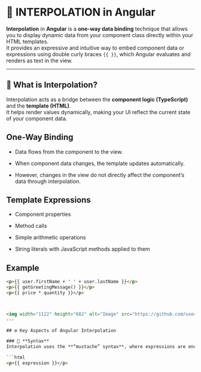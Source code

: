 # 🌟 INTERPOLATION in Angular

**Interpolation** in **Angular** is a **one-way data binding** technique that allows you to display dynamic data from your component class directly within your HTML templates.  
It provides an expressive and intuitive way to embed component data or expressions using double curly braces `{{ }}`, which Angular evaluates and renders as text in the view.

---

## 🧩 What is Interpolation?

Interpolation acts as a bridge between the **component logic (TypeScript)** and the **template (HTML)**.  
It helps render values dynamically, making your UI reflect the current state of your component data.

**One-Way Binding**
- 

- Data flows from the component to the view.

- When component data changes, the template updates automatically.

- However, changes in the view do not directly affect the component’s data through interpolation.

**Template Expressions**
- 
- Component properties

- Method calls

- Simple arithmetic operations

- String literals with JavaScript methods applied to them

**Example**
- 
```html
<p>{{ user.firstName + ' ' + user.lastName }}</p>
<p>{{ getGreetingMessage() }}</p>
<p>{{ price * quantity }}</p>



<img width="1122" height="682" alt="Image" src="https://github.com/user-attachments/assets/f6bcb48f-3930-47b4-ae0d-2b7240d00977" />
---

## ⚙️ Key Aspects of Angular Interpolation

### 🔹 **Syntax**
Interpolation uses the **“mustache” syntax**, where expressions are enclosed in double curly braces:

```html
<p>{{ expression }}</p>
